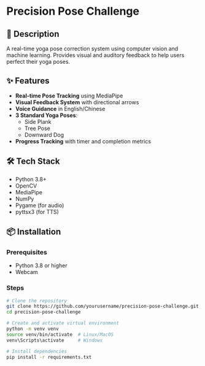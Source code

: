 # Precision Pose Challenge

 <!-- Optional banner image -->

## 📝 Description
A real-time yoga pose correction system using computer vision and machine learning. Provides visual and auditory feedback to help users perfect their yoga poses.

## ✨ Features
- **Real-time Pose Tracking** using MediaPipe
- **Visual Feedback System** with directional arrows
- **Voice Guidance** in English/Chinese
- **3 Standard Yoga Poses**:
  - Side Plank
  - Tree Pose
  - Downward Dog
- **Progress Tracking** with timer and completion metrics

## 🛠️ Tech Stack
- Python 3.8+
- OpenCV
- MediaPipe
- NumPy
- Pygame (for audio)
- pyttsx3 (for TTS)

## 📦 Installation

### Prerequisites
- Python 3.8 or higher
- Webcam

### Steps
```bash
# Clone the repository
git clone https://github.com/yourusername/precision-pose-challenge.git
cd precision-pose-challenge

# Create and activate virtual environment
python -m venv venv
source venv/bin/activate  # Linux/MacOS
venv\Scripts\activate     # Windows

# Install dependencies
pip install -r requirements.txt
